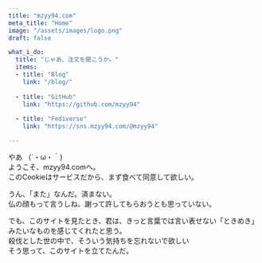 ```yaml
---
title: "mzyy94.com"
meta_title: "Home"
image: "/assets/images/logo.png"
draft: false

what_i_do:
  title: "じゃあ、注文を聞こうか。"
  items:
  - title: "Blog"
    link: "/blog/"
  
  - title: "GitHub"
    link: "https://github.com/mzyy94"
  
  - title: "Fediverse"
    link: "https://sns.mzyy94.com/@mzyy94"

---
```


やあ （´・ω・｀)<br>
ようこそ、mzyy94.comへ。<br>
このCookieはサービスだから、まず食べて同意して欲しい。

うん、「また」なんだ。済まない。<br>
仏の顔もって言うしね、謝って許してもらおうとも思っていない。

でも、このサイトを見たとき、君は、きっと言葉では言い表せない「ときめき」みたいなものを感じてくれたと思う。<br>
殺伐とした世の中で、そういう気持ちを忘れないで欲しい<br>
そう思って、このサイトを立てたんだ。
